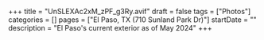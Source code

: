 +++
title = "UnSLEXAc2xM_zPF_g3Ry.avif"
draft = false
tags = ["Photos"]
categories = []
pages = ["El Paso, TX (710 Sunland Park Dr)"]
startDate = ""
description = "El Paso's current exterior as of May 2024"
+++
